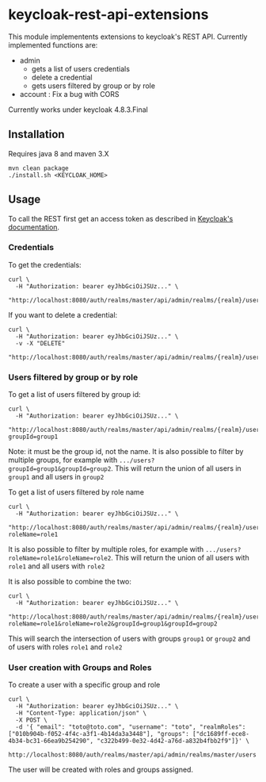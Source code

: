 # keycloak-rest-api-extensions

This module implementents extensions to keycloak's REST API. Currently implemented functions are:

* admin
  * gets a list of users credentials
  * delete a credential
  * gets users filtered by group or by role
* account : Fix a bug with CORS

Currently works under keycloak 4.8.3.Final

## Installation

Requires java 8 and maven 3.X

```
mvn clean package
./install.sh <KEYCLOAK_HOME>
```

## Usage

To call the REST first get an access token as described in 
[Keycloak's documentation](https://www.keycloak.org/docs/latest/server_development/index.html#example-using-curl).

### Credentials

To get the credentials:
```
curl \
  -H "Authorization: bearer eyJhbGciOiJSUz..." \
  "http://localhost:8080/auth/realms/master/api/admin/realms/{realm}/users/{userid}/credentials"
```

If you want to delete a credential:
```
curl \
  -H "Authorization: bearer eyJhbGciOiJSUz..." \
  -v -X "DELETE"
  "http://localhost:8080/auth/realms/master/api/admin/realms/{realm}/users/{userid}/credentials/{credentialid}"
```

### Users filtered by group or by role

To get a list of users filtered by group id:
```
curl \
  -H "Authorization: bearer eyJhbGciOiJSUz..." \
  "http://localhost:8080/auth/realms/master/api/admin/realms/{realm}/users?groupId=group1
```

Note: it must be the group id, not the name. It is also possible to filter by multiple groups, for example with 
`.../users?groupId=group1&groupId=group2`. This will return the union of all users in `group1` and all users in `group2`


To get a list of users filtered by role name
```
curl \
  -H "Authorization: bearer eyJhbGciOiJSUz..." \
  "http://localhost:8080/auth/realms/master/api/admin/realms/{realm}/users?roleName=role1
```

It is also possible to filter by multiple roles, for example with `.../users?roleName=role1&roleName=role2`. 
This will return the union of all users with `role1` and all users with `role2`

It is also possible to combine the two: 
```
curl \
  -H "Authorization: bearer eyJhbGciOiJSUz..." \
  "http://localhost:8080/auth/realms/master/api/admin/realms/{realm}/users?roleName=role1&roleName=role2&groupId=group1&groupId=group2
```
This will search the intersection of users with groups `group1` or `group2` and of users with roles `role1` and `role2`

### User creation with Groups and Roles

To create a user with a specific group and role
```
curl \
  -H "Authorization: bearer eyJhbGciOiJSUz..." \
  -H "Content-Type: application/json" \
  -X POST \
  -d '{ "email": "toto@toto.com", "username": "toto", "realmRoles": ["010b904b-f052-4f4c-a3f1-4b14da3a3448"], "groups": ["dc1689ff-ece8-4b34-bc31-66ea9b254290", "c322b499-0e32-4d42-a76d-a832b4fbb2f9"]}' \
   http://localhost:8080/auth/realms/master/api/admin/realms/master/users
```

The user will be created with roles and groups assigned.